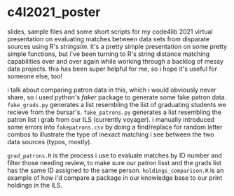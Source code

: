 # c4l2021_poster

slides, sample files and some short scripts for my code4lib 2021 virtual presentation on evaluating matches between data sets from disparate sources using R's _stringsim_. it's a pretty simple presentation on some pretty simple functions, but i've been turning to R's string distance matching capabilities over and over again while working through a backlog of messy data projects. this has been super helpful for me, so i hope it's useful for someone else, too!

i talk about comparing patron data in this, which i would obviously never share, so i used python's _faker_ package to generate some fake patron data. `fake_grads.py` generates a list resembling the list of graduating students we recieve from the bursar's. `fake_patrons.py` generates a list resembling the patron list i grab from our ILS (currently voyager). i manually introduced some errors into `fakepatrons.csv` by doing a find/replace for random letter combos to illustrate the type of inexact matching i see between the two data sources (typos, mostly). 

`grad_patrons.R` is the process i use to evaluate matches by ID number and filter those needing review, to make sure our patron lisst and the grads list has the same ID assigned to the same person. `holdings_comparison.R` is an example of how i'd compare a package in our knowledge base to our print holdings in the ILS.
